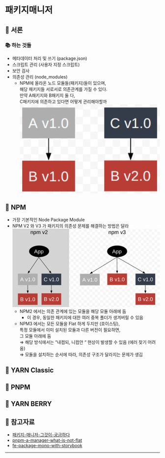 # 패키지매니저

## 📌 서론

### 📚 하는 것들

- 메타데이터 처리 및 쓰기 (package.json)
- 스크립트 관리 (사용자 지정 스크립트)
- 보안 검사
- 의존성 관리 (node_modules)
  - NPM에 올라온 노드 모듈들(패키지)들이 있으며, <br />
    해당 패키지들 서로서로 의존관계를 가질 수 있다. <br />
    만약 A패키지와 B패키지 둘 다, <br />
    C패키지에 의존하고 있다면 어떻게 관리해야할까 <br />
    ![depend.png](src/depend.png)

## 📌 NPM

- 가장 기본적인 Node Package Module
- NPM V2 와 V3 가 패키지의 의존성 문제를 해결하는 방법은 달라
  ![npm.png](./src/npm.png)
  - NPM2 에서는 의존 관계에 있는 모듈을 해당 모듈 아래에 둠
    - 이 경우, 동일한 패키지에 대한 여러 중복 폴더가 생겨버릴 수 있음
  - NPM3 에서는 모든 모듈을 Flat 하게 두지만 (호이스팅),<br />
    특정 모듈에서 이미 설치된 모듈과 다른 버전이 필요하면,<br />
    그 모듈 아래에 둠<br />
    ⇒ 해당 방식에서는 “내컴되, 니컴안 “ 현상이 발생할 수 있음 (에러 찾기 어려움)<br />
    ⇒ 모듈을 설치하는 순서에 따라, 의존성 구조가 달라지는 문제가 생김

## 📌 YARN Classic

## 📌 PNPM

## 📌 YARN BERRY

## 📌 참고자료

- [패키지-매니저-그것이-궁금하다](https://medium.com/zigbang/%ED%8C%A8%ED%82%A4%EC%A7%80-%EB%A7%A4%EB%8B%88%EC%A0%80-%EA%B7%B8%EA%B2%83%EC%9D%B4-%EA%B6%81%EA%B8%88%ED%95%98%EB%8B%A4-5bacc65fb05d)
- [pnpm-a-manager-what-is-not-flat](https://imch.dev/posts/pnpm-a-manager-what-is-not-flat/)
- [fe-package-mono-with-storybook](https://github.com/itjustbong/fe-package-mono-with-storybook)

<hr />
